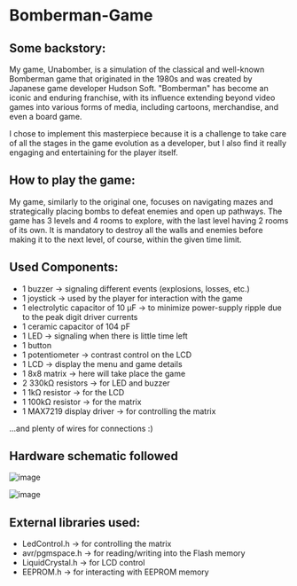 # Bomberman-Game

## Some backstory:

   My game, Unabomber, is a simulation of the classical and well-known Bomberman game that originated in the 1980s and was created by Japanese 
game developer Hudson Soft. "Bomberman" has become an iconic and enduring franchise, with its influence extending beyond video games into 
various forms of media, including cartoons, merchandise, and even a board game.

  I chose to implement this masterpiece because it is a challenge to take care of all the stages in the game evolution as a developer, 
but I also find it really engaging and entertaining for the player itself.

## How to play the game:
My game, similarly to the original one, focuses on navigating mazes and strategically placing bombs to defeat enemies and open up pathways. 
The game has 3 levels and 4 rooms to explore, with the last level having 2 rooms of its own. It is mandatory to destroy all the walls and enemies 
before making it to the next level, of course, within the given time limit.

## Used Components:
- 1 buzzer -> signaling different events (explosions, losses, etc.)
- 1 joystick -> used by the player for interaction with the game
- 1 electrolytic capacitor of 10 µF -> to minimize power-supply ripple due to the peak digit driver currents
- 1 ceramic capacitor of 104 pF
- 1 LED -> signaling when there is little time left
- 1 button
- 1 potentiometer -> contrast control on the LCD
- 1 LCD -> display the menu and game details
- 1 8x8 matrix -> here will take place the game
- 2 330kΩ resistors -> for LED and buzzer
- 1 1kΩ resistor -> for the LCD
- 1 100kΩ resistor -> for the matrix
- 1 MAX7219 display driver -> for controlling the matrix

...and plenty of wires for connections :)

## Hardware schematic followed 
![image](https://github.com/Smaranda02/Bomberman-Game/assets/62556419/301cab45-6b36-4c0e-82ef-d3c50c25b174)

![image](https://github.com/Smaranda02/Bomberman-Game/assets/62556419/d8d919b7-417f-4472-aa60-e9de000af90f)



## External libraries used:
- LedControl.h -> for controlling the matrix
- avr/pgmspace.h -> for reading/writing into the Flash memory
- LiquidCrystal.h -> for LCD control
- EEPROM.h -> for interacting with EEPROM memory

